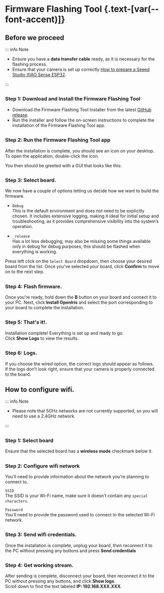 <script setup>
import ImageCard from '../../vue/images/ImageComponent.vue'
import { image_settings } from '../../static/image_settings'
</script>

# Firmware Flashing Tool {.text-[var(--font-accent)]}

## Before we proceed

::: info Note

- Ensure you have a **data transfer cable** ready, as it is necessary for the flashing process.
- Ensure that your camera is set up correctly [How to prepare a Seeed Studio XIAO Sense ESP32](../how_to_build/preparing_xiao).

:::

##

### Step 1: Download and Install the Firmware Flashing Tool

- Download the Firmware Flashing Tool Installer from the latest [GitHub release](https://github.com/EyeTrackVR/FirmwareFlashingTool/releases).
- Run the installer and follow the on-screen instructions to complete the installation of the Firmware Flashing Tool app.

##

### Step 2: Run the Firmware Flashing Tool app

After the installation is complete, you should see an icon on your desktop. To open the application, double-click the icon.

You then should be greeted with a GUI that looks like this:

<ImageCard :options="image_settings.flashing_tool_1"/>

##

### Step 3: Select board.

We now have a couple of options letting us decide how we want to build the firmware.

- `Debug`<br/>
  This is the default environment and does not need to be explicitly chosen. It includes extensive logging, making it ideal for initial setup and troubleshooting, as it provides comprehensive visibility into the system’s operation.

- `_release`<br/>
  Has a lot less debugging, may also be missing some things available only in debug for debug purposes, this should be flashed when everything is working.

Press left click on the `Select Board` dropdown, then choose your desired board from the list.
Once you've selected your board, click **Confirm** to move on to the next step.

<ImageCard :options="image_settings.flashing_tool_select_board"/>

##

### Step 4: Flash firmware.

Once you're ready, hold down the **B** button on your board and connect it to your PC.
Next, click **Install OpenIris** and select the port corresponding to your board to complete the installation.

<ImageCard :options="image_settings.flashing_tool_flash_firmware"/>

##

### Step 5: That's it!.

Installation complete! Everything is set up and ready to go.<br/>
Click **Show Logs** to view the results.

<ImageCard :options="image_settings.flashing_tool_flash_firmware_success"/>

##

### Step 6: Logs.

If you choose the wired option, the correct logs should appear as follows.
<br/>
If the logs don't look right, ensure that your camera is properly connected to the board.

<ImageCard :options="image_settings.flashing_tool_logs"/>

## How to configure wifi.

::: info Note

- Please note that 5GHz networks are not currently supported, so you will need to use a 2.4GHz network.

:::

##

### Step 1: Select board

Ensure that the selected board has a **wireless mode** checkmark below it.

<ImageCard :options="image_settings.flashing_tool_select_board"/>

##

### Step 2: Configure wifi network

You'll need to provide information about the network you're planning to connect to.

`SSID`<br/>
The SSID is your Wi-Fi name, make sure it doesn't contain any `special characters`.

`Password`<br/>
You'll need to provide the password used to connect to the selected Wi-Fi network.

<ImageCard :options="image_settings.configure_wifi_network"/>

##

### Step 3: Send wifi credentials.

Once the installation is complete, unplug your board, then reconnect it to the PC without pressing any buttons and press **Send credentials**

<ImageCard :options="image_settings.send_wifi_credentials"/>

##

### Step 4: Get working stream.

After sending is complete, disconnect your board, then reconnect it to the PC without pressing any buttons, and click **Show logs**.
<br/>
Scroll down to find the text labeled **IP: 192.168.XXX.XXX**.

<ImageCard :options="image_settings.flasher_camera_preview"/>
